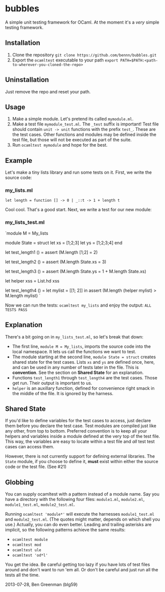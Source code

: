 bubbles
=======
A simple unit testing framework for OCaml. At the moment it's a _very_ simple testing framework.

Installation
------------
1. Clone the repository 
    `git clone https://github.com/bennn/bubbles.git`
2. Export the `ocamltest` executable to your path
    `export PATH=$PATH:<path-to-wherever-you-cloned-the-repo>`

Uninstallation
--------------
Just remove the repo and reset your path.

Usage
-----
1. Make a simple module. Let's pretend its called `mymodule.ml`. 
2. Make a test file `mymodule_test.ml`. The `_test` suffix is important!
   Test file should contain `unit -> unit` functions with the prefix `test_`. These are the test cases. Other functions and modules may be defined inside the test file, but those will not be executed as part of the suite.
3. Run `ocamltest mymodule` and hope for the best.

Example
-------
Let's make a tiny lists library and run some tests on it. First, we write the source code:
### my_lists.ml ###
`let length = function [] -> 0 | _::t -> 1 + length t`


Cool cool. That's a good start. Next, we write a test for our new module:
### my_lists_test.ml ###
`module M = My_lists

module State = struct
  let xs = [1;2;3]
  let ys = [1;2;3;4]
end

let test_length1 () =
  assert (M.length [1;2] = 2)

let test_length2 () = 
  assert (M.length State.xs = 3)

let test_length3 () = 
  assert (M.length State.ys = 1 + M.length State.xs)

let helper xss = List.hd xss

let test_length4 () = 
  let mylist = [[1; 2]] in
  assert (M.length (helper mylist) > M.length mylist)
`

Now we can run the tests:
`ocamltest my_lists`
and enjoy the output:
`ALL TESTS PASS`

Explanation
-----------
There's a bit going on in `my_lists_test.ml`, so let's break that down:
* The first line, `module M = My_lists`, imports the source code into the local namespace. It lets us call the functions we want to test.
* The module starting at the second line, `module State = struct` creates shared state for the test cases. Lists `xs` and `ys` are defined once, here, and can be used in any number of tests later in the file. This is __convention__. See the section on __Shared State__ for an explanation.
* Functions `test_length1` through `test_length4` are the test cases. Those get run. Their output is important to us.
* `helper` is an auxillary function, defined for convenience right smack in the middle of the file. It is ignored by the harness.

Shared State
------------
If you'd like to define variables for the test cases to access, just declare them before you declare the test case. Test modules are compiled just like any other, from top to bottom. Preferred convention is to keep all your helpers and variables inside a module defined at the very top of the test file. This way, the variables are easy to locate within a test file and _all_ test test cases can access them.

However, there is not currently support for defining external libraries. The `State` module, if you choose to define it, __must__ exist within either the source code or the test file. (See #21)

Globbing
--------
You can supply ocamltest with a pattern instead of a module name. Say you have a directory with the following four files: `module1.ml`, `module2.ml`, `module1_test.ml`, `module2_test.ml`.

Running `ocamltest 'module*'` will execute the harnesses `module1_test.ml` and `module2_test.ml`. (The quotes might matter, depends on which shell you use.)
Actually, you can do even better. Leading and trailing asterisks are implicit, so the following patterns achieve the same results:

* `ocamltest module`
* `ocamltest mod`
* `ocamltest ule`
* `ocamltest 'od*l'`

You get the idea. Be careful getting too lazy if you have lots of test files around and don't want to run 'em all. Or don't be careful and just run all the tests all the time. 

2013-07-28, Ben Greenman (blg59)
